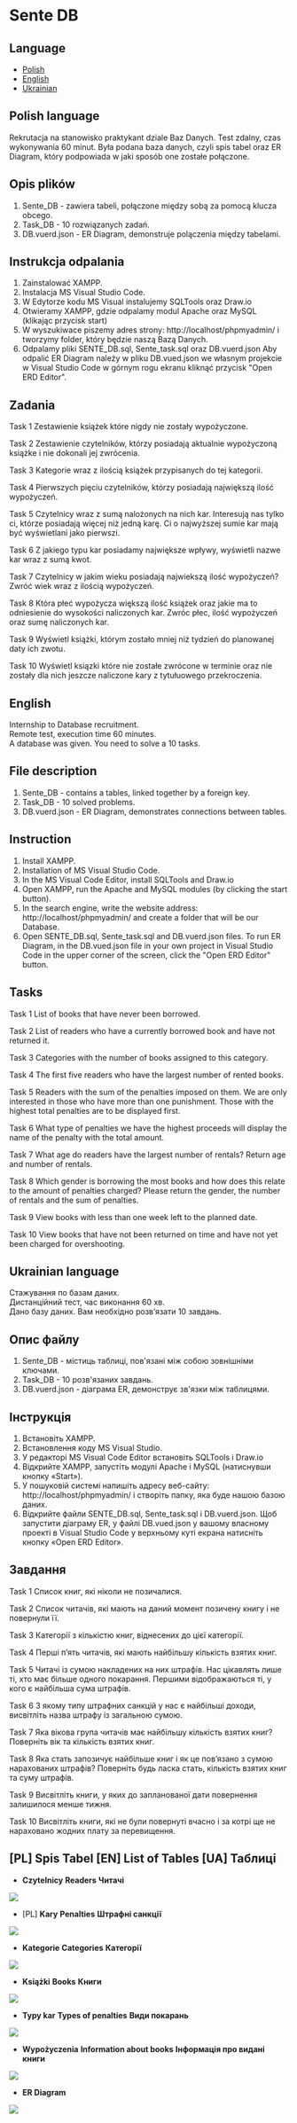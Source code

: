 # Sente DB 

## Language 
* [Polish](#polish-language)
* [English](#english)
* [Ukrainian](#ukrainian-language)

## Polish language
Rekrutacja na stanowisko praktykant  dziale Baz Danych.
Test zdalny, czas wykonywania 60 minut.
Była podana baza danych, czyli spis tabel oraz ER Diagram, który 
podpowiada w jaki sposób one zostałe połączone. 

## Opis plików
1. Sente_DB - zawiera tabeli, połączone między sobą za pomocą klucza obcego.
2. Task_DB - 10 rozwiązanych zadań.
3. DB.vuerd.json - ER Diagram, demonstruje polączenia między tabelami.

## Instrukcja odpalania
1. Zainstalować XAMPP.
2. Instalacja MS Visual Studio Code.
3. W Edytorze kodu MS Visual  instalujemy SQLTools oraz Draw.io
4. Otwieramy XAMPP, gdzie odpalamy modul Apache oraz MySQL (klikając przycisk start)
5. W wyszukiwace piszemy adres strony: http://localhost/phpmyadmin/ i tworzymy folder, który będzie naszą Bazą Danych.
6. Odpalamy pliki SENTE_DB.sql, Sente_task.sql oraz DB.vuerd.json
    Aby odpalić ER Diagram należy w pliku DB.vued.json we własnym projekcie w Visual Studio Code w górnym rogu ekranu kliknąć przycisk "Open ERD Editor".


## Zadania
Task 1
Zestawienie książek które nigdy nie zostały wypożyczone.

Task 2
Zestawienie czytelników, którzy posiadają aktualnie wypożyczoną książke i nie dokonali jej zwrócenia.

Task 3
Kategorie wraz z ilością książek przypisanych do tej kategorii.

Task 4
Pierwszych pięciu czytelników, którzy posiadają największą ilość wypożyczeń.

Task 5
Czytelnicy wraz z sumą nalożonych na nich kar. Interesują nas tylko ci, którze posiadają więcej niż jedną karę. Ci o najwyższej sumie kar mają być wyświetlani jako pierwszi.

Task 6
Z jakiego typu kar posiadamy największe wpływy, wyświetli nazwe kar wraz z sumą kwot.

Task 7
Czytelnicy w jakim wieku posiadają najwiekszą ilość wypożyczeń? Zwróć wiek wraz z ilością wypożyczeń.

Task 8
Która płeć wypożycza większą ilość książek oraz jakie ma to odniesienie do wysokości naliczonych kar. Zwróc płec, ilość wypożyczeń oraz sumę naliczonych kar.

Task 9
Wyświetl książki, którym zostało mniej niż tydzień do planowanej daty ich zwotu.

Task 10
Wyświetl ksiązki które nie zostałe zwrócone w terminie oraz nie zostały dla nich jeszcze naliczone kary z tytułuowego przekroczenia.

## English
Internship to Database recruitment.\
Remote test, execution time 60 minutes.\
A database was given. You need to solve a 10 tasks.

## File description
1. Sente_DB - contains a tables, linked together by a foreign key.
2. Task_DB - 10 solved problems.
3. DB.vuerd.json - ER Diagram, demonstrates connections between tables.

## Instruction
1. Install XAMPP.
2. Installation of MS Visual Studio Code.
3. In the MS Visual Code Editor, install SQLTools and Draw.io
4. Open XAMPP, run the Apache and MySQL modules (by clicking the start button).
5. In the search engine, write the website address: http://localhost/phpmyadmin/ and create a folder that will be our Database.
6. Open SENTE_DB.sql, Sente_task.sql and DB.vuerd.json files.
    To run ER Diagram, in the DB.vued.json file in your own project in Visual Studio Code in the upper corner of the screen, click the "Open ERD Editor" button.

## Tasks
Task 1
List of books that have never been borrowed.

Task 2
List of readers who have a currently borrowed book and have not returned it.

Task 3
Categories with the number of books assigned to this category.

Task 4
The first five readers who have the largest number of rented books.

Task 5
Readers with the sum of the penalties imposed on them. We are only interested in those who have more than one punishment. Those with the highest total penalties are to be displayed first.

Task 6
What type of penalties we have the highest proceeds will display the name of the penalty with the total amount.

Task 7
What age do readers have the largest number of rentals? Return age and number of rentals.

Task 8
Which gender is borrowing the most books and how does this relate to the amount of penalties charged? Please return the gender, the number of rentals and the sum of penalties.

Task 9
View books with less than one week left to the planned date.

Task 10
View books that have not been returned on time and have not yet been charged for overshooting.

## Ukrainian language
Стажування по базам даних.\
Дистанційний тест, час виконання 60 хв.\
Дано базу даних. Вам необхідно розв’язати 10 завдань.

## Опис файлу
1. Sente_DB - містиць таблиці, пов'язані між собою зовнішніми ключами.
2. Task_DB - 10 розв'язаних завдань.
3. DB.vuerd.json - діаграма ER, демонструє зв'язки між таблицями.

## Інструкція
1. Встановіть XAMPP.
2. Встановлення коду MS Visual Studio.
3. У редакторі MS Visual Code Editor встановіть SQLTools і Draw.io
4. Відкрийте XAMPP, запустіть модулі Apache і MySQL (натиснувши кнопку «Start»).
5. У пошуковій системі напишіть адресу веб-сайту: http://localhost/phpmyadmin/ і створіть папку, яка буде нашою базою даних.
6. Відкрийте файли SENTE_DB.sql, Sente_task.sql і DB.vuerd.json.
     Щоб запустити діаграму ER, у файлі DB.vued.json у вашому власному проекті в Visual Studio Code у верхньому куті екрана натисніть кнопку «Open ERD Editor».

## Завдання
Task 1
Список книг, які ніколи не позичалися.

Task 2
Список читачів, які мають на даний момент позичену книгу і не повернули її.

Task 3
Категорії з кількістю книг, віднесених до цієї категорії.

Task 4
Перші п’ять читачів, які мають найбільшу кількість взятих книг.

Task 5
Читачі із сумою накладених на них штрафів. Нас цікавлять лише ті, хто має більше одного покарання. Першими відображаються ті, у кого є найбільша сума штрафів.

Task 6
З якому типу штрафних санкцій у нас є найбільші доходи, висвітліть назва штрафу із загальною сумою.

Task 7
Яка вікова група читачів має найбільшу кількість взятих книг? Поверніть вік та кількість взятих книг.

Task 8
Яка стать запозичує найбільше книг і як це пов’язано з сумою нарахованих штрафів? Поверніть будь ласка стать, кількість взятих книг та суму штрафів.

Task 9
Висвітліть книги, у яких до запланованої дати повернення залишилося менше тижня.

Task 10
Висвітліть книги, які не були повернуті вчасно і за котрі ще не нараховано жодних плату за перевищення.

## [PL] Spis Tabel [EN] List of Tables [UA] Таблиці 
* **Czytelnicy** **Readers** **Читачі**

[![](https://github.com/Artemiusch/Sente_DB/blob/main/czytelnicy.PNG)](##Spis-tabel)

* [PL] **Kary** **Penalties** **Штрафні санкції**

[![](https://github.com/Artemiusch/Sente_DB/blob/testing_branch/kary.PNG)](##Spis-tabel)


* **Kategorie** **Categories** **Категорії**

[![](https://github.com/Artemiusch/Sente_DB/blob/main/kategorie.PNG)](##Spis-tabel)


* **Książki** **Books** **Книги**

[![](https://github.com/Artemiusch/Sente_DB/blob/main/ksiazki.PNG)](##Spis-tabel)


* **Typy kar** **Types of penalties** **Види покарань**

[![](https://github.com/Artemiusch/Sente_DB/blob/main/typy_kar.PNG)](##Spis-tabel)


* **Wypożyczenia** **Information about books** **Інформація про видані книги**

[![](https://github.com/Artemiusch/Sente_DB/blob/main/wypozyczenia.PNG)](##Spis-tabel)


* **ER Diagram**

[![](https://github.com/Artemiusch/Sente_DB/blob/main/ER_Diagram.PNG)](##Spis-tabel)